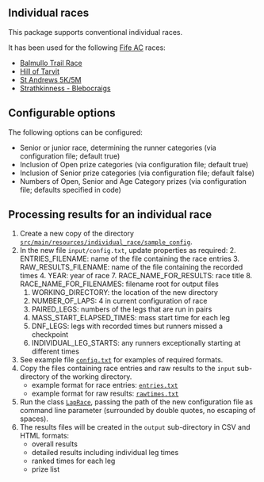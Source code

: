 ## Individual races ##

This package supports conventional individual races.

It has been used for the following [Fife AC](//fifeac.org) races:

* [Balmullo Trail Race](https://www.fifeac.org/events/fife-ac-events/balmullo-trail-race.html)
* [Hill of Tarvit](https://www.fifeac.org/events/fife-ac-events/hill-of-tarvit.html)
* [St Andrews 5K/5M](https://www.fifeac.org/events/fife-ac-events/st-andrews-5k.html)
* [Strathkinness - Blebocraigs](https://www.fifeac.org/events/fife-ac-events/strathkinness-blebocraigs.html)

## Configurable options ##

The following options can be configured:

* Senior or junior race, determining the runner categories (via configuration file; default true)
* Inclusion of Open prize categories (via configuration file; default true)
* Inclusion of Senior prize categories (via configuration file; default false)
* Numbers of Open, Senior and Age Category prizes (via configuration file; defaults specified in code)

## Processing results for an individual race ##

1. Create a new copy of the directory [```src/main/resources/individual_race/sample_config```](https://github.com/grahamkirby/race-timing/tree/main/src/main/resources/individual_race/sample_config).
2. In the new file ```input/config.txt```, update properties as required:
   2. ENTRIES_FILENAME: name of the file containing the race entries
   3. RAW_RESULTS_FILENAME: name of the file containing the recorded times
   4. YEAR: year of race
   7. RACE_NAME_FOR_RESULTS: race title
   8. RACE_NAME_FOR_FILENAMES: filename root for output files
   1. WORKING_DIRECTORY: the location of the new directory
   5. NUMBER_OF_LAPS: 4 in current configuration of race
   6. PAIRED_LEGS: numbers of the legs that are run in pairs
   9. MASS_START_ELAPSED_TIMES: mass start time for each leg
   10. DNF_LEGS: legs with recorded times but runners missed a checkpoint
   11. INDIVIDUAL_LEG_STARTS: any runners exceptionally starting at different times
3. See example file [```config.txt```](src/main/resources/relay_race/devils_burdens/sample_config/input/config.txt)
for examples of required formats.
4. Copy the files containing race entries and raw results to the ```input``` sub-directory of the
working directory.
    * example format for race entries: [```entries.txt```](src/main/resources/relay_race/devils_burdens/sample_config/input/entries.txt)
    * example format for raw results: [```rawtimes.txt```](src/main/resources/relay_race/devils_burdens/sample_config/input/rawtimes.txt)
4. Run the class [```LapRace```](src/main/java/relay_race/LapRace.java),
passing the path of the new configuration file as command line parameter (surrounded by double
quotes, no escaping of spaces).
5. The results files will be created in the ```output``` sub-directory in CSV and HTML
formats:
    * overall results
    * detailed results including individual leg times
    * ranked times for each leg
    * prize list